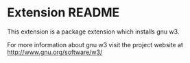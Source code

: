 # Extension README

This extension is a package extension which installs gnu w3.

For more information about gnu w3 visit the project website at
http://www.gnu.org/software/w3/

